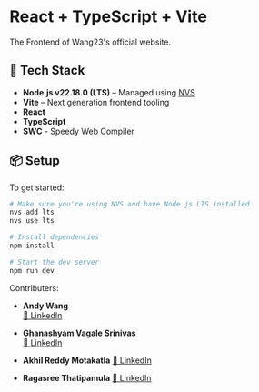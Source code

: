 # React + TypeScript + Vite

The Frontend of Wang23's official website.

## 🚀 Tech Stack

- **Node.js v22.18.0 (LTS)** – Managed using [NVS](https://github.com/jasongin/nvs)
- **Vite** – Next generation frontend tooling
- **React**
- **TypeScript**
- **SWC** - Speedy Web Compiler

## 📦 Setup

To get started:

```bash
# Make sure you're using NVS and have Node.js LTS installed
nvs add lts
nvs use lts

# Install dependencies
npm install

# Start the dev server
npm run dev
```

Contributers:

- **Andy Wang**  
  [🔗 LinkedIn](https://www.linkedin.com/in/zhengxuwang/)

- **Ghanashyam Vagale Srinivas**  
  [🔗 LinkedIn](https://github.com/GhanashyamVagale)

- **Akhil Reddy Motakatla**
  [🔗 LinkedIn](https://www.linkedin.com/in/akhil-reddy-motakatla/)

- **Ragasree Thatipamula**
  [🔗 LinkedIn](https://www.linkedin.com/in/ragasree-thatipamula-4a83a2184)
